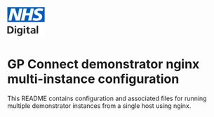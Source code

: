<img src="nginx-html/nhs-digital-logo.png" height=72>

# GP Connect demonstrator nginx multi-instance configuration

This README contains configuration and associated files for running multiple demonstrator instances from a single host using nginx.

